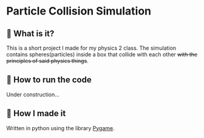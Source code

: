 # Particle Collision Simulation
## :dart: What is it?
This is a short project I made for my physics 2 class. The simulation contains spheres(particles) inside a box that collide with each other ~~with the principles of said physics things~~. 
## :space_invader: How to run the code
Under construction...
## :hammer: How I made it
Written in python using the library [Pygame](https://www.pygame.org/ "Pygame").
